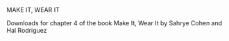 MAKE IT, WEAR IT

Downloads for chapter 4 of the book Make It, Wear It by Sahrye Cohen and Hal Rodriguez
